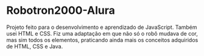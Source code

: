 # Robotron2000-Alura
Projeto feito para o desenvolvimento e aprendizado de JavaScript. Também usei HTML e CSS. Fiz uma adaptação em que não só o robô mudava de cor, mas sim todos os elementos, praticando ainda mais os conceitos adquiridos de HTML, CSS e Java. 
